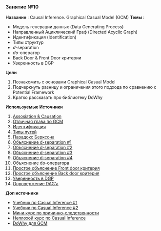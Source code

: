 ### Занятие №10

**Название** : Causal Inference. Graphical Casual Model (GCM)
**Темы** : 
  * Модель генерации данных (Data Generating Process)
  * Направленный Ациклический Граф (Directed Acyclic Graph)
  * Идентификация (Identification)
  * Типы структур
  * $d$-separation
  * $do$-оператор
  * Back Door & Front Door критерии
  * Уверенность в DGP
    
**Цели**
  1. Познакомить с основами Graphical Casual Model
  2. Подчеркнуть разницу и ограничения этого подхода по сравнению с Potential Framework
  3. Кратко рассказать про библиотеку DoWhy

**Используемые Источники**
1. [Assosiation & Causation](https://biologyinsights.com/association-vs-causation-why-it-matters-in-biology/)
2. [Отличная глава по GCM](https://alexdeng.github.io/causal/cgm.html#structural-equation-model-causal-diagram-and-d-separation)
3. [Идентификация](https://theeffectbook.net/ch-Identification.html)
4. [Типы путей](https://theeffectbook.net/ch-CausalPaths.html)
5. [Парадокс Берксона](https://ru.wikipedia.org/wiki/Парадокс_Берксона)
6. [Объяснение d-separation #1](https://www.andrew.cmu.edu/user/scheines/tutor/d-sep.html)
7. [Объяснение d-separation #2](https://networkx.org/documentation/stable/reference/algorithms/d_separation.html)
8. [Объяснение d-separation #3](https://bayes.cs.ucla.edu/BOOK-2K/d-sep.html)
9. [Объяснение d-separation #4](https://ericmjl.github.io/causality/03-d-separation/)
10. [Объяснение do-оператора](https://ericmjl.github.io/causality/07-do-operator/)
11. [Простое объяснение Front door критерия](https://readmedium.com/causal-inference-part-xii-front-door-criterion-38bec5172f3e)
12. [Простое объяснение Back door критерия](https://readmedium.com/causal-inference-part-xi-backdoor-criterion-e29627a1da0e)
13. [Уверенность в DGP](https://theeffectbook.net/ch-CausalitywithLessModeling.html)
14. [Опровержение DAG'а](https://www.pywhy.org/dowhy/main/example_notebooks/gcm_falsify_dag.html)

**Доп источники**
* [Учебник по Casual Inference #1](https://miguelhernan.org/whatifbook)
* [Учебник по Casual Inference #2](https://library.fa.ru/files/Imbens.pdf)
* [Мини курс по причинно-следственности](https://github.com/DataForScience/Causality?tab=readme-ov-file)
* [Неплохой курс по Casual Inference](https://theeffectbook.net/index.html)
* [DoWhy для GCM](https://www.pywhy.org/dowhy/main/example_notebooks/nb_index.html)






